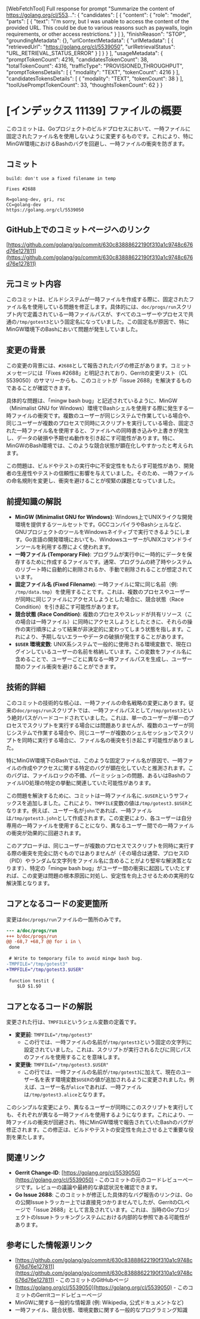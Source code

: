 [WebFetchTool] Full response for prompt "Summarize the content of https://golang.org/cl/553...": {
  "candidates": [
    {
      "content": {
        "role": "model",
        "parts": [
          {
            "text": "I'm sorry, but I was unable to access the content of the provided URL. This could be due to various reasons such as paywalls, login requirements, or other access restrictions."
          }
        ]
      },
      "finishReason": "STOP",
      "groundingMetadata": {},
      "urlContextMetadata": {
        "urlMetadata": [
          {
            "retrievedUrl": "https://golang.org/cl/5539050",
            "urlRetrievalStatus": "URL_RETRIEVAL_STATUS_ERROR"
          }
        ]
      }
    }
  ],
  "usageMetadata": {
    "promptTokenCount": 4216,
    "candidatesTokenCount": 38,
    "totalTokenCount": 4316,
    "trafficType": "PROVISIONED_THROUGHPUT",
    "promptTokensDetails": [
      {
        "modality": "TEXT",
        "tokenCount": 4216
      }
    ],
    "candidatesTokensDetails": [
      {
        "modality": "TEXT",
        "tokenCount": 38
      }
    ],
    "toolUsePromptTokenCount": 33,
    "thoughtsTokenCount": 62
  }
}
# [インデックス 11139] ファイルの概要

このコミットは、Goプロジェクトのビルドプロセスにおいて、一時ファイルに固定されたファイル名を使用しないように変更するものです。これにより、特にMinGW環境におけるBashのバグを回避し、一時ファイルの衝突を防ぎます。

## コミット

```
build: don't use a fixed filename in temp

Fixes #2688

R=golang-dev, gri, rsc
CC=golang-dev
https://golang.org/cl/5539050
```

## GitHub上でのコミットページへのリンク

[https://github.com/golang/go/commit/630c83888622190f310a1c9748c676d76e127811](https://github.com/golang/go/commit/630c83888622190f310a1c9748c676d76e127811)

## 元コミット内容

このコミットは、ビルドシステムが一時ファイルを作成する際に、固定されたファイル名を使用している問題を修正します。具体的には、`doc/progs/run`スクリプト内で定義されている一時ファイルパスが、すべてのユーザーやプロセスで共通の`/tmp/gotest3`という固定名になっていました。この固定名が原因で、特にMinGW環境下のBashにおいて問題が発生していました。

## 変更の背景

この変更の背景には、`#2688`として報告されたバグの修正があります。コミットメッセージには「Fixes #2688」と明記されており、Gerritの変更リスト（CL 5539050）のサマリーからも、このコミットが「issue 2688」を解決するものであることが確認できます。

具体的な問題は、「mingw bash bug」と記述されているように、MinGW（Minimalist GNU for Windows）環境でBashシェルを使用する際に発生する一時ファイルの衝突です。複数のユーザーが同じシステムで作業している場合や、同じユーザーが複数のプロセスで同時にスクリプトを実行している場合、固定された一時ファイル名を使用すると、ファイルへの同時書き込みや上書きが発生し、データの破損や予期せぬ動作を引き起こす可能性があります。特に、MinGWのBash環境では、このような競合状態が顕在化しやすかったと考えられます。

この問題は、ビルドやテストの実行中に不安定性をもたらす可能性があり、開発者の生産性やテストの信頼性に影響を与えていました。そのため、一時ファイルの命名規則を変更し、衝突を避けることが喫緊の課題となっていました。

## 前提知識の解説

*   **MinGW (Minimalist GNU for Windows)**: Windows上でUNIXライクな開発環境を提供するツールセットです。GCCコンパイラやBashシェルなど、GNUプロジェクトのツールをWindowsネイティブで実行できるようにします。Go言語の開発環境においても、WindowsユーザーがUNIXコマンドラインツールを利用する際によく使われます。
*   **一時ファイル (Temporary File)**: プログラムが実行中に一時的にデータを保存するために作成するファイルです。通常、プログラムの終了時やシステムのリブート時に自動的に削除されるか、手動で削除されることが想定されています。
*   **固定ファイル名 (Fixed Filename)**: 一時ファイルに常に同じ名前（例: `/tmp/data.tmp`）を使用することです。これは、複数のプロセスやユーザーが同時に同じファイルにアクセスしようとした場合に、競合状態（Race Condition）を引き起こす可能性があります。
*   **競合状態 (Race Condition)**: 複数のプロセスやスレッドが共有リソース（この場合は一時ファイル）に同時にアクセスしようとしたときに、それらの操作の実行順序によって結果が非決定的に変わってしまう状態を指します。これにより、予期しないエラーやデータの破損が発生することがあります。
*   **`$USER` 環境変数**: UNIX系システムで一般的に使用される環境変数で、現在ログインしているユーザーの名前を格納しています。この変数をファイル名に含めることで、ユーザーごとに異なる一時ファイルパスを生成し、ユーザー間のファイル衝突を避けることができます。

## 技術的詳細

このコミットの技術的な核心は、一時ファイルの命名戦略の変更にあります。従来の`doc/progs/run`スクリプトでは、一時ファイルパスとして`/tmp/gotest3`という絶対パスがハードコードされていました。これは、単一のユーザーが単一のプロセスでスクリプトを実行する場合には問題ありませんが、複数のユーザーが同じシステムで作業する場合や、同じユーザーが複数のシェルセッションでスクリプトを同時に実行する場合に、ファイル名の衝突を引き起こす可能性がありました。

特にMinGW環境下のBashでは、このような固定ファイル名が原因で、一時ファイルの作成やアクセスに関する特定のバグが顕在化していたと推測されます。このバグは、ファイルロックの不備、パーミッションの問題、あるいはBashのファイルI/O処理の特定の挙動に関連していた可能性があります。

この問題を解決するために、コミットは一時ファイル名に`.$USER`というサフィックスを追加しました。これにより、`TMPFILE`変数の値は`/tmp/gotest3.$USER`となります。例えば、ユーザー名が`john`であれば、一時ファイルは`/tmp/gotest3.john`として作成されます。この変更により、各ユーザーは自分専用の一時ファイルを使用することになり、異なるユーザー間での一時ファイルの衝突が効果的に回避されます。

このアプローチは、同じユーザーが複数のプロセスでスクリプトを同時に実行する際の衝突を完全に防ぐものではありませんが（その場合は通常、プロセスID（PID）やランダムな文字列をファイル名に含めることがより堅牢な解決策となります）、特定の「mingw bash bug」がユーザー間の衝突に起因していたとすれば、この変更は問題の根本原因に対処し、安定性を向上させるための実用的な解決策となります。

## コアとなるコードの変更箇所

変更は`doc/progs/run`ファイルの一箇所のみです。

```diff
--- a/doc/progs/run
+++ b/doc/progs/run
@@ -68,7 +68,7 @@ for i in \
 done
 
 # Write to temporary file to avoid mingw bash bug.
-TMPFILE="/tmp/gotest3"
+TMPFILE="/tmp/gotest3.$USER"
 
 function testit {
 	$LD $1.$O
```

## コアとなるコードの解説

変更された行は、`TMPFILE`というシェル変数の定義です。

*   **変更前**: `TMPFILE="/tmp/gotest3"`
    *   この行では、一時ファイルの名前が`/tmp/gotest3`という固定の文字列に設定されていました。これは、スクリプトが実行されるたびに同じパスのファイルを使用することを意味します。
*   **変更後**: `TMPFILE="/tmp/gotest3.$USER"`
    *   この行では、一時ファイルの名前が`/tmp/gotest3`に加えて、現在のユーザー名を表す環境変数`$USER`の値が追加されるように変更されました。例えば、ユーザー名が`alice`であれば、一時ファイルは`/tmp/gotest3.alice`となります。

このシンプルな変更により、異なるユーザーが同時にこのスクリプトを実行しても、それぞれが異なる一時ファイルを使用するようになります。これにより、一時ファイルの衝突が回避され、特にMinGW環境で報告されていたBashのバグが修正されます。この修正は、ビルドやテストの安定性を向上させる上で重要な役割を果たします。

## 関連リンク

*   **Gerrit Change-ID**: [https://golang.org/cl/5539050](https://golang.org/cl/5539050) - このコミットの元のコードレビューページです。レビューの議論や最終的な承認状況を確認できます。
*   **Go Issue 2688**: このコミットが修正した具体的なバグ報告のリンクは、Goの公開Issueトラッカー上では直接見つかりませんでしたが、GerritのCLページで「issue 2688」として言及されています。これは、当時のGoプロジェクトのIssueトラッキングシステムにおける内部的な参照である可能性があります。

## 参考にした情報源リンク

*   [https://github.com/golang/go/commit/630c83888622190f310a1c9748c676d76e127811](https://github.com/golang/go/commit/630c83888622190f310a1c9748c676d76e127811) - このコミットのGitHubページ
*   [https://golang.org/cl/5539050](https://golang.org/cl/5539050) - このコミットのGerritコードレビューページ
*   MinGWに関する一般的な情報源 (例: Wikipedia, 公式ドキュメントなど)
*   一時ファイル、競合状態、環境変数に関する一般的なプログラミング知識
